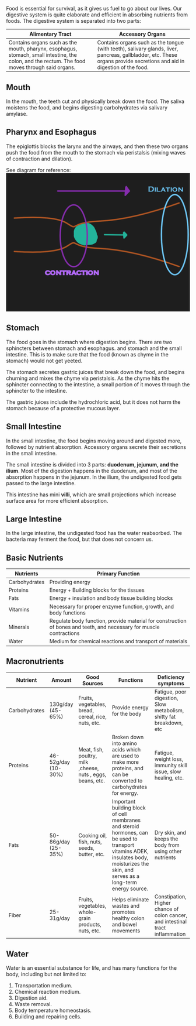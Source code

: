 Food is essential for survival, as it gives us fuel to go about our lives. Our digestive system is quite elaborate and efficient in absorbing nutrients from foods. The digestive system is separated into two parts:

| Alimentary Tract | Accessory Organs |
|---| --- |
| Contains organs such as the mouth, pharynx, esophagus, stomach, small intestine, the colon, and the rectum. The food moves through said organs. | Contains organs such as the tongue (with teeth), salivary glands, liver, pancreas, gallbladder, etc. These organs provide secretions and aid in digestion of the food.


## Mouth

In the mouth, the teeth cut and physically break down the food. The saliva moistens the 
food, and begins digesting carbohydrates via salivary amylase.


## Pharynx and Esophagus

The epiglottis blocks the larynx and the airways, and then these two organs push the food from the mouth to the stomach via peristalsis (mixing waves of contraction and dilation).

See diagram for reference:
![](../Images/peristalisis.png)


## Stomach

The food goes in the stomach where digestion begins. There are two sphincters between stomach and esophagus. and stomach and the small intestine. This is to make sure that the food (known as chyme in the stomach) would not get yeeted.

The stomach secretes gastric juices that break down the food, and begins churning and mixes the chyme via peristalsis. As the chyme hits the sphincter connecting to the intestine, a small portion of it moves through the sphincter to the intestine.

The gastric juices include the hydrochloric acid, but it does not harm the stomach because of a protective mucous layer.


## Small Intestine

In the small intestine, the food begins moving around and digested more, followed by nutrient absorption. Accessory organs secrete their secretions in the small intestine.

The small intestine is divided into 3 parts: **duodenum, jejunum, and the ilium**.  Most of the digestion happens in the duodenum, and most of the absorption happens in the jejunum. In the ilium, the undigested food gets passed to the large intestine.

This intestine has mini **villi**, which are small projections which increase surface area for more efficient absorption.

## Large Intestine

In the large intestine, the undigested food has the water reabsorbed. The bacteria may ferment the food, but that does not concern us.


## Basic Nutrients

| Nutrients | Primary Function |
| --- | --- |
| Carbohydrates | Providing energy |
| Proteins | Energy + Building blocks for the tissues |
| Fats | Energy + insulation and body tissue building blocks
| Vitamins | Necessary for proper enzyme function, growth, and body functions |
| Minerals | Regulate body function, provide material for construction of bones and teeth, and necessary for muscle contractions |
| Water | Medium for chemical reactions and transport of materials |


## Macronutrients

| Nutrient | Amount | Good Sources | Functions | Deficiency symptoms |
| --- | -- | --- | --- | --- |
| Carbohydrates | 130g/day (45-65%) | Fruits, vegetables, bread, cereal, rice, nuts, etc. | Provide energy for the body | Fatigue, poor digestion, Slow metabolism, shitty fat breakdown, etc |
| Proteins | 46-52g/day (10-30%) | Meat, fish, poultry, milk ,cheese, nuts , eggs, beans, etc. | Broken down into amino acids which are used to make more proteins, and can be converted to carbohydrates for energy. | Fatigue, weight loss, immunity skill issue, slow healing, etc. |
| Fats | 50-86g/day (25-35%) | Cooking oil, fish, nuts, seeds, butter, etc. | Important building block of cell membranes and steroid hormones, can be used to transport vitamins ADEK, insulates body, moisturizes the skin, and serves as a long-term energy source. | Dry skin, and keeps the body from using other nutrients |
| Fiber | 25-31g/day | Fruits, vegetables, whole-grain products, nuts, etc. | Helps eliminate wastes and promotes healthy colon and bowel movements | Constipation, Higher chance of colon cancer, and intestinal tract inflammation |


## Water

Water is an essential substance for life, and has many functions for the body, including but not limited to:
1. Transportation medium.
2. Chemical reaction medium.
3. Digestion aid.
4. Waste removal.
5. Body temperature homeostasis.
6. Building and repairing cells.
